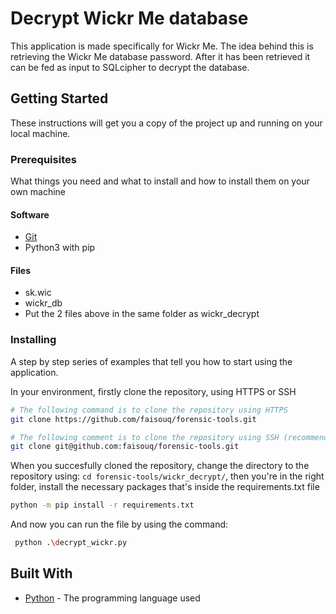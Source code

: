 # Decrypt Wickr Me database
This application is made specifically for Wickr Me. The idea behind this is retrieving the Wickr Me database password. After it has been retrieved it can be fed as input to SQLcipher to decrypt the database.

## Getting Started

These instructions will get you a copy of the project up and running on your local machine.

### Prerequisites

What things you need and what to install and how to install them on your own machine

#### Software

* [Git](https://git-scm.com/)
* Python3 with pip 

#### Files
* sk.wic
* wickr_db
* Put the 2 files above in the same folder as wickr_decrypt
### Installing

A step by step series of examples that tell you how to start using the application.

In your environment, firstly clone the repository, using HTTPS or SSH
```bash
# The following command is to clone the repository using HTTPS
git clone https://github.com/faisouq/forensic-tools.git

# The following comment is to clone the repository using SSH (recommended)
git clone git@github.com:faisouq/forensic-tools.git
```

When you succesfully cloned the repository, change the directory to the repository using: `cd forensic-tools/wickr_decrypt/`, then you're in the right folder, install the necessary packages that's inside the requirements.txt file

```bash
python -m pip install -r requirements.txt
```

And now you can run the file by using the command:
```bash
 python .\decrypt_wickr.py
```

## Built With

* [Python](https://www.python.org/) - The programming language used